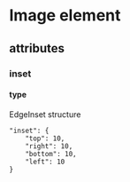 # Image element

## attributes

### inset

#### type
 
EdgeInset structure

```
"inset": {
    "top": 10,
    "right": 10,
    "bottom": 10,
    "left": 10
}
```